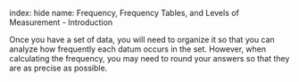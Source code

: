 index: hide
name: Frequency, Frequency Tables, and Levels of Measurement - Introduction

Once you have a set of data, you will need to organize it so that you can analyze how frequently each datum occurs in the set. However, when calculating the frequency, you may need to round your answers so that they are as precise as possible.
